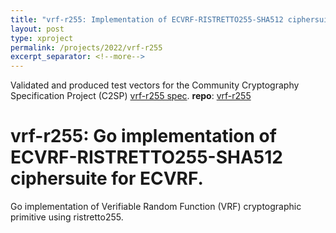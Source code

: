 ```yaml
---
title: "vrf-r255: Implementation of ECVRF-RISTRETTO255-SHA512 ciphersuite for ECVRF"
layout: post
type: xproject
permalink: /projects/2022/vrf-r255
excerpt_separator: <!--more-->
---
```


Validated and produced test vectors for the Community Cryptography Specification Project (C2SP) [vrf-r255 spec](https://c2sp.org/vrf-r255).
<b>repo</b>: [vrf-r255](https://github.com/mmou/vrf-r255)

<!--more-->

# vrf-r255: Go implementation of ECVRF-RISTRETTO255-SHA512 ciphersuite for ECVRF.

Go implementation of Verifiable Random Function (VRF) cryptographic primitive using ristretto255. 
